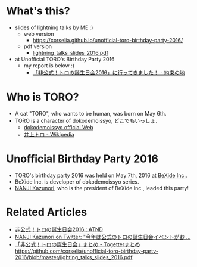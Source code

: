 # What's this?
- slides of lightning talks by ME :)
    - web version
        - https://corselia.github.io/unofficial-toro-birthday-party-2016/
    - pdf version
        - [lightning_talks_slides_2016.pdf](/lightning_talks_slides_2016.pdf)
- at Unofficial TORO's Birthday Party 2016
    - my report is below :)
        - [「非公式！トロの誕生日会2016」に行ってきました！ - 約束の地](http://obel.hatenablog.jp/entry/20160509/1462723841)

# Who is TORO?
- A cat "TORO", who wants to be human, was born on May 6th.
- TORO is a character of dokodemoissyo, どこでもいっしょ.
    - [dokodemoissyo official Web](http://www.jp.playstation.com/dokodemoissyo/)
    - [井上トロ - Wikipedia](https://ja.wikipedia.org/wiki/%E4%BA%95%E4%B8%8A%E3%83%88%E3%83%AD)

# Unofficial Birthday Party 2016
- TORO's birthday party 2016 was held on May 7th, 2016 at [BeXide Inc.](http://www.bexide.co.jp/).
- BeXide Inc. is developer of dokodemoissyo series.
- [NANJI Kazunori](https://twitter.com/torotiti), who is the president of BeXide Inc., leaded this party!

# Related Articles
- [非公式！トロの誕生日会2016 : ATND](https://atnd.org/events/76902)
- [NANJI Kazunori on Twitter: "今年は公式のトロの誕生日会イベントがお ...](https://twitter.com/torotiti/status/722631500265443330)
- [「非公式！トロの誕生日会」まとめ - Togetterまとめ](https://togetter.com/li/973546)
https://github.com/corselia/unofficial-toro-birthday-party-2016/blob/master/lighting_talks_slides_2016.pdf
